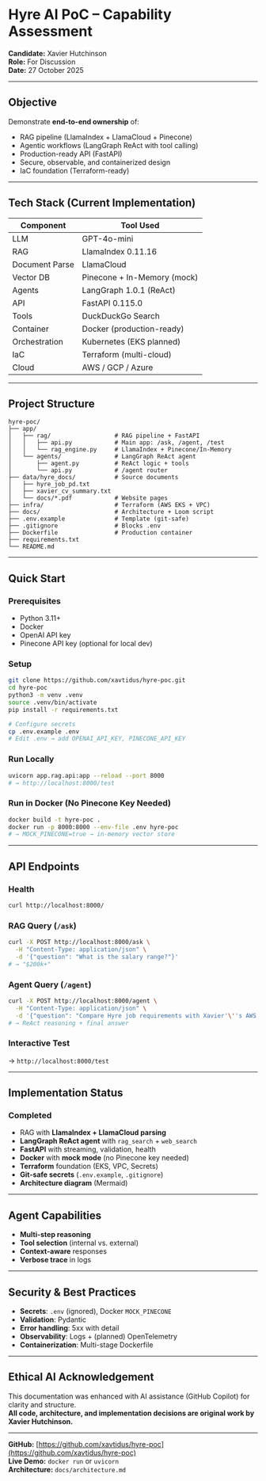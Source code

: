 # Hyre AI PoC – Capability Assessment

**Candidate:** Xavier Hutchinson  
**Role:** For Discussion  
**Date:** 27 October 2025

---

## Objective
Demonstrate **end-to-end ownership** of:
- RAG pipeline (LlamaIndex + LlamaCloud + Pinecone)
- Agentic workflows (LangGraph ReAct with tool calling)
- Production-ready API (FastAPI)
- Secure, observable, and containerized design
- IaC foundation (Terraform-ready)

---

## Tech Stack (Current Implementation)
| Component       | Tool Used                    |
|----------------|------------------------------|
| LLM             | GPT-4o-mini                  |
| RAG             | LlamaIndex 0.11.16           |
| Document Parse  | LlamaCloud                   |
| Vector DB       | Pinecone + In-Memory (mock)  |
| Agents          | LangGraph 1.0.1 (ReAct)      |
| API             | FastAPI 0.115.0              |
| Tools           | DuckDuckGo Search            |
| Container       | Docker (production-ready)    |
| Orchestration   | Kubernetes (EKS planned)     |
| IaC             | Terraform (multi-cloud)      |
| Cloud           | AWS / GCP / Azure            |

---

## Project Structure
```
hyre-poc/
├── app/
│   ├── rag/                  # RAG pipeline + FastAPI
│   │   ├── api.py            # Main app: /ask, /agent, /test
│   │   └── rag_engine.py     # LlamaIndex + Pinecone/In-Memory
│   └── agents/               # LangGraph ReAct agent
│       ├── agent.py          # ReAct logic + tools
│       └── api.py            # /agent router
├── data/hyre_docs/           # Source documents
│   ├── hyre_job_pd.txt
│   ├── xavier_cv_summary.txt
│   └── docs/*.pdf            # Website pages
├── infra/                    # Terraform (AWS EKS + VPC)
├── docs/                     # Architecture + Loom script
├── .env.example              # Template (git-safe)
├── .gitignore                # Blocks .env
├── Dockerfile                # Production container
├── requirements.txt
└── README.md
```

---

## Quick Start

### Prerequisites
- Python 3.11+
- Docker
- OpenAI API key
- Pinecone API key (optional for local dev)

### Setup
```bash
git clone https://github.com/xavtidus/hyre-poc.git
cd hyre-poc
python3 -m venv .venv
source .venv/bin/activate
pip install -r requirements.txt

# Configure secrets
cp .env.example .env
# Edit .env → add OPENAI_API_KEY, PINECONE_API_KEY
```

### Run Locally
```bash
uvicorn app.rag.api:app --reload --port 8000
# → http://localhost:8000/test
```

### Run in Docker (No Pinecone Key Needed)
```bash
docker build -t hyre-poc .
docker run -p 8000:8000 --env-file .env hyre-poc
# → MOCK_PINECONE=true → in-memory vector store
```

---

## API Endpoints

### Health
```bash
curl http://localhost:8000/
```

### RAG Query (`/ask`)
```bash
curl -X POST http://localhost:8000/ask \
  -H "Content-Type: application/json" \
  -d '{"question": "What is the salary range?"}'
# → "$200k+"
```

### Agent Query (`/agent`)
```bash
curl -X POST http://localhost:8000/agent \
  -H "Content-Type: application/json" \
  -d '{"question": "Compare Hyre job requirements with Xavier'\''s AWS experience"}'
# → ReAct reasoning + final answer
```

### Interactive Test
→ `http://localhost:8000/test`

---

## Implementation Status

### Completed
- RAG with **LlamaIndex + LlamaCloud parsing**
- **LangGraph ReAct agent** with `rag_search` + `web_search`
- **FastAPI** with streaming, validation, health
- **Docker** with **mock mode** (no Pinecone key needed)
- **Terraform** foundation (EKS, VPC, Secrets)
- **Git-safe secrets** (`.env.example`, `.gitignore`)
- **Architecture diagram** (Mermaid)

---

## Agent Capabilities

- **Multi-step reasoning**
- **Tool selection** (internal vs. external)
- **Context-aware** responses
- **Verbose trace** in logs

---

## Security & Best Practices

- **Secrets**: `.env` (ignored), Docker `MOCK_PINECONE`
- **Validation**: Pydantic
- **Error handling**: 5xx with detail
- **Observability**: Logs + (planned) OpenTelemetry
- **Containerization**: Multi-stage Dockerfile

---

## Ethical AI Acknowledgement

This documentation was enhanced with AI assistance (GitHub Copilot) for clarity and structure.  
**All code, architecture, and implementation decisions are original work by Xavier Hutchinson.**

---

**GitHub:** [https://github.com/xavtidus/hyre-poc](https://github.com/xavtidus/hyre-poc)  
**Live Demo:** `docker run` or `uvicorn`  
**Architecture:** `docs/architecture.md` 